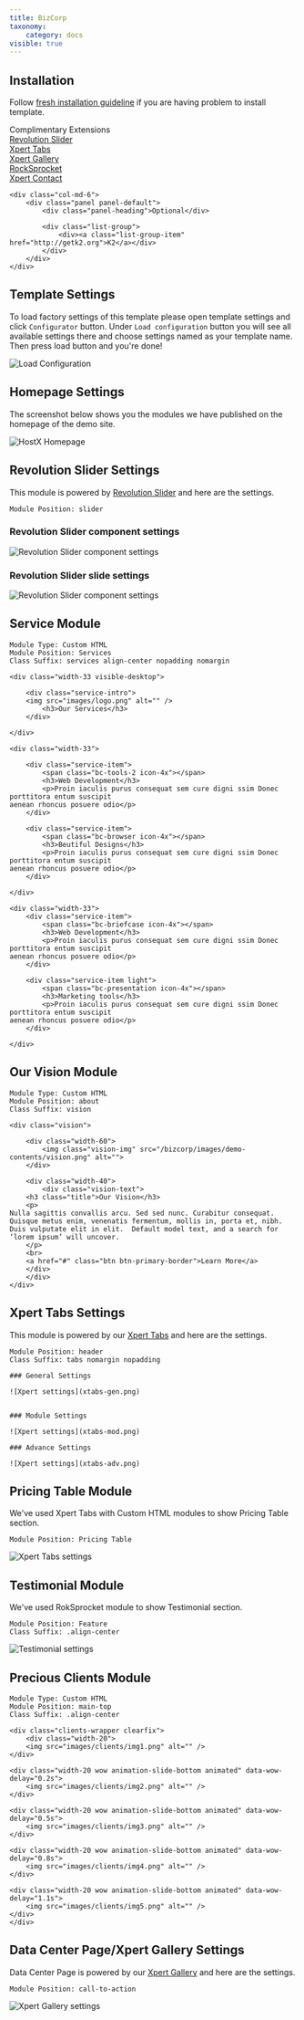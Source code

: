 ```yaml
---
title: BizCorp
taxonomy:
    category: docs
visible: true
---
```


## Installation

Follow [fresh installation guideline](http://www.themexpert.com/docs/expose/basics/installation) if you are having problem to install template.

<div class="row">
	<div class="col-md-6">
		<div class="panel panel-primary">
		  <!-- Default panel contents -->
		  <div class="panel-heading">Complimentary Extensions</div>
		  <!-- List group -->
		  <div class="list-group">
		    <div><a class="list-group-item" href="http://www.unitecms.net/joomla-extensions/unite-revolution-slider-responsive">Revolution Slider</a></div>
            <div><a class="list-group-item" href="http://www.themexpert.com/joomla-extensions/xpert-tabs">Xpert Tabs</a></div>
            <div><a class="list-group-item" href="http://www.themexpert.com/joomla-extensions/xpert-gallery">Xpert Gallery</a></div>
		    <div><a class="list-group-item" href="http://www.rockettheme.com/joomla/extensions/roksprocket">RockSprocket</a></div>
            <div><a class="list-group-item" href="http://www.themexpert.com/joomla-extensions/xpert-contact">Xpert Contact</a></div>
		 </div>
		</div>
	</div>

	<div class="col-md-6">
		<div class="panel panel-default"> 
			<div class="panel-heading">Optional</div>
 
			<div class="list-group">
				<div><a class="list-group-item" href="http://getk2.org">K2</a></div>
			</div>
		</div>
	</div>
</div>

## Template Settings

To load factory settings of this template please open template settings and click `Configurator` button. Under `Load configuration` button you will see all available settings there and choose settings named as your template name. Then press load button and you&#39;re done!

![Load Configuration](load-configuration.png)

## Homepage Settings

The screenshot below shows you the modules we have published on the homepage of the demo site.

![HostX Homepage](home.jpg)


## Revolution Slider Settings

This module is powered by [Revolution Slider](http://www.unitecms.net/joomla-extensions/unite-revolution-slider-responsive) and here are the settings.

	Module Position: slider

### Revolution Slider component settings

![Revolution Slider component settings](rev-slider-com.png)

### Revolution Slider slide settings

![Revolution Slider component settings](rev-slider-slide.png)

## Service Module

```
Module Type: Custom HTML
Module Position: Services
Class Suffix: services align-center nopadding nomargin
```
```
<div class="width-33 visible-desktop">

	<div class="service-intro">
	<img src="images/logo.png" alt="" />
		<h3>Our Services</h3>
	</div>

</div>

<div class="width-33">

	<div class="service-item">
		<span class="bc-tools-2 icon-4x"></span>
		<h3>Web Development</h3>
		<p>Proin iaculis purus consequat sem cure digni ssim Donec porttitora entum suscipit 
aenean rhoncus posuere odio</p>
	</div>
	
	<div class="service-item">
		<span class="bc-browser icon-4x"></span>
		<h3>Beutiful Designs</h3>
		<p>Proin iaculis purus consequat sem cure digni ssim Donec porttitora entum suscipit 
aenean rhoncus posuere odio</p>
	</div>
	
</div>

<div class="width-33">
	<div class="service-item">
		<span class="bc-briefcase icon-4x"></span>
		<h3>Web Development</h3>
		<p>Proin iaculis purus consequat sem cure digni ssim Donec porttitora entum suscipit 
aenean rhoncus posuere odio</p>
	</div>
	
	<div class="service-item light">
		<span class="bc-presentation icon-4x"></span>
		<h3>Marketing tools</h3>
		<p>Proin iaculis purus consequat sem cure digni ssim Donec porttitora entum suscipit 
aenean rhoncus posuere odio</p>
	</div>
	
</div>
```

## Our Vision Module

```
Module Type: Custom HTML
Module Position: about
Class Suffix: vision
```
```
<div class="vision">

	<div class="width-60">
		<img class="vision-img" src="/bizcorp/images/demo-contents/vision.png" alt="">
	</div>

	<div class="width-40">
		<div class="vision-text">
	<h3 class="title">Our Vision</h3>
	<p>
Nulla sagittis convallis arcu. Sed sed nunc. Curabitur consequat. Quisque metus enim, venenatis fermentum, mollis in, porta et, nibh. Duis vulputate elit in elit.  Default model text, and a search for ‘lorem ipsum’ will uncover.
	</p>
	<br>
	<a href="#" class="btn btn-primary-border">Learn More</a>
	</div>
	</div>
</div>

```


## Xpert Tabs Settings
This module is powered by our [Xpert Tabs](http://www.unitecms.net/joomla-extensions/unite-revolution-slider-responsive) and here are the settings.
```
Module Position: header
Class Suffix: tabs nomargin nopadding
```
```
### General Settings

![Xpert settings](xtabs-gen.png)


### Module Settings

![Xpert settings](xtabs-mod.png)

### Advance Settings

![Xpert settings](xtabs-adv.png)

```

## Pricing Table Module

We've used Xpert Tabs with Custom HTML modules to show Pricing Table section.

	Module Position: Pricing Table


![Xpert Tabs settings](xpert-tabs.jpg)



## Testimonial Module

We've used RokSprocket module to show Testimonial section.

	Module Position: Feature
    Class Suffix: .align-center


![Testimonial settings](roksprocket.png)

## Precious Clients Module

```
Module Type: Custom HTML
Module Position: main-top
Class Suffix: .align-center

```
```
<div class="clients-wrapper clearfix">
	<div class="width-20">
	<img src="images/clients/img1.png" alt="" />
</div>

<div class="width-20 wow animation-slide-bottom animated" data-wow-delay="0.2s">
	<img src="images/clients/img2.png" alt="" />
</div>

<div class="width-20 wow animation-slide-bottom animated" data-wow-delay="0.5s">
	<img src="images/clients/img3.png" alt="" />
</div>

<div class="width-20 wow animation-slide-bottom animated" data-wow-delay="0.8s">
	<img src="images/clients/img4.png" alt="" />
</div>

<div class="width-20 wow animation-slide-bottom animated" data-wow-delay="1.1s">
	<img src="images/clients/img5.png" alt="" />
</div>
</div>

```


## Data Center Page/Xpert Gallery Settings

Data Center Page is powered by our [Xpert Gallery](http://www.themexpert.com/docs/joomla-extensions/xpert-gallery) and here are the settings.

	Module Position: call-to-action

![Xpert Gallery settings](xpert-gallery.jpg)